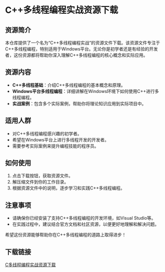 # C++多线程编程实战资源下载

## 资源简介

本仓库提供了一个名为“C++多线程编程实战”的资源文件下载。该资源文件专注于C++多线程编程，特别适用于Windows平台。无论你是初学者还是有经验的开发者，这份资源都将帮助你深入理解C++多线程编程的核心概念和实际应用。

## 资源内容

- **C++多线程基础**：介绍C++多线程编程的基本概念和原理。
- **Windows平台多线程编程**：详细讲解在Windows环境下如何使用C++进行多线程编程。
- **实战案例**：包含多个实际案例，帮助你将理论知识应用到实际项目中。

## 适用人群

- 对C++多线程编程感兴趣的初学者。
- 希望在Windows平台上进行多线程开发的开发者。
- 需要参考实际案例来提升编程技能的程序员。

## 如何使用

1. 点击下载按钮，获取资源文件。
2. 解压缩文件到你的工作目录。
3. 根据资源文件中的说明，逐步学习和实践C++多线程编程。

## 注意事项

- 请确保你已经安装了支持C++多线程编程的开发环境，如Visual Studio等。
- 在实践过程中，建议结合官方文档和社区资源，以便更好地理解和解决问题。

希望这份资源能够帮助你在C++多线程编程的道路上取得进步！

## 下载链接

[C多线程编程实战资源下载](https://pan.quark.cn/s/27ee5f231a49)